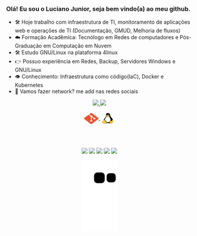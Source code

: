 ### Olá! Eu sou o Luciano Junior, seja bem vindo(a) ao meu github.

- 🛠️ Hoje trabalho com infraestrutura de TI, monitoramento de aplicações web e operações de TI (Documentação, GMUD, Melhoria de fluxos)
- ☁️ Formação Acadêmica: Tecnólogo em Redes de computadores e Pós-Graduação em Computação em Nuvem
- 🛠️ Estudo GNU/Linux na plataforma 4linux
- 👉 Possuo experiência em Redes, Backup, Servidores Windows e GNU/Linux
- 👁️‍ Conhecimento: Infraestrutura como código(IaC), Docker e Kubernetes
- 🌱 Vamos fazer network? me add nas redes sociais


<div align="center">
  <a href="https://github.com/Ljuniorcode">
  <img height="180em" src="https://github-readme-stats.vercel.app/api?username=ljuniorcode&show_icons=true&theme=dracula&include_all_commits=true&count_private=true"/>
  <img height="180em" src="https://github-readme-stats.vercel.app/api/top-langs/?username=ljuniorcode&layout=compact&langs_count=7&theme=dracula"/>
</div>
  
<div align="center" valign="top"><br>
 <img align="center" alt="git" height="30" width="40" src="https://raw.githubusercontent.com/devicons/devicon/master/icons/git/git-original.svg">
 <img align="center" alt="linux" height="30" width="40" src="https://raw.githubusercontent.com/devicons/devicon/master/icons/linux/linux-original.svg">
</div><br>
  
 ##
 
<div align="center" valign="top"><br>
  <a href="mailto:lucianojuniorarl@gmail.com"><img src="https://img.shields.io/badge/-Gmail-%23333?style=for-the-badge&logo=gmail&logoColor=red" target="_blank"></a>
  <a href="https://www.linkedin.com/in/luciano-junior/" target="_blank"><img src="https://img.shields.io/badge/-LinkedIn-%230077B5?style=for-the-badge&logo=linkedin&logoColor=white" target="_blank"></a> 
  <a href="https://t.me/tfteconline"><img src="https://img.shields.io/badge/Telegram-2CA5E0?style=for-the-badge&logo=telegram&logoColor=white" target="_blank"></a>
  <a href="portal.azure.com"><img src="https://img.shields.io/badge/Microsoft_Azure-0089D6?style=for-the-badge&logo=microsoft-azure&logoColor=white" target="_blank"></a>
  <a href="https://discord.gg/TqgbW6Ca"><img src="https://img.shields.io/badge/Discord-7289DA?style=for-the-badge&logo=discord&logoColor=white" target="_blank"></a>
 
  ![Snake animation](https://github.com/rafaballerini/rafaballerini/blob/output/github-contribution-grid-snake.svg)
</div>

 

 

